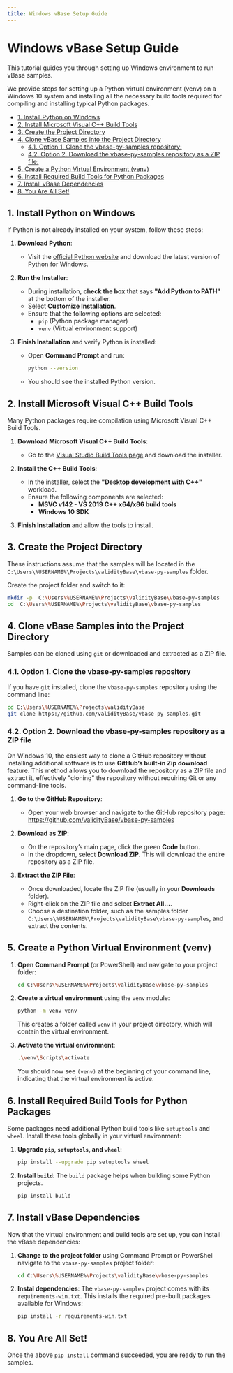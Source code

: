 ```yaml
---
title: Windows vBase Setup Guide
---
```


<!-- omit in toc -->
# Windows vBase Setup Guide

This tutorial guides you through setting up Windows environment
to run vBase samples.

We provide steps for setting up a Python virtual environment (venv) on a Windows 10 system and installing all the necessary build tools required for compiling and installing typical Python packages.

- [1. Install Python on Windows](https://docs.vbase.com/python-sdk/windows_guide#install-python-on-windows)
- [2. Install Microsoft Visual C++ Build Tools](https://docs.vbase.com/python-sdk/windows_guide#install-microsoft-visual-c-build-tools)
- [3. Create the Project Directory](https://docs.vbase.com/python-sdk/windows_guide#create-the-project-directory)
- [4. Clone vBase Samples into the Project Directory](https://docs.vbase.com/python-sdk/windows_guide#clone-vbase-samples-into-the-project-directory)
  - [4.1. Option 1. Clone the vbase-py-samples repository:](https://docs.vbase.com/python-sdk/windows_guide#option-1-clone-the-vbase-py-samples-repository)
  - [4.2. Option 2. Download the vbase-py-samples repository as a ZIP file:](https://docs.vbase.com/python-sdk/windows_guide#option-2-download-the-vbase-py-samples-repository-as-a-zip-file)
- [5. Create a Python Virtual Environment (venv)](https://docs.vbase.com/python-sdk/windows_guide#create-a-python-virtual-environment-venv)
- [6. Install Required Build Tools for Python Packages](https://docs.vbase.com/python-sdk/windows_guide#install-required-build-tools-for-python-packages)
- [7. Install vBase Dependencies](https://docs.vbase.com/python-sdk/windows_guide#install-vbase-dependencies)
- [8. You Are All Set!](https://docs.vbase.com/python-sdk/windows_guide#you-are-all-set)

## 1. Install Python on Windows<a href="#install-python-on-windows" id="#install-python-on-windows"></a>

If Python is not already installed on your system, follow these steps:

1. **Download Python**:
   - Visit the [official Python website](https://www.python.org/downloads/) and download the latest version of Python for Windows.
   
2. **Run the Installer**:
   - During installation, **check the box** that says **"Add Python to PATH"** at the bottom of the installer.
   - Select **Customize Installation**.
   - Ensure that the following options are selected:
     - `pip` (Python package manager)
     - `venv` (Virtual environment support)

3. **Finish Installation** and verify Python is installed:
   - Open **Command Prompt** and run:
     ```bash
     python --version
     ```
   - You should see the installed Python version.

## 2. Install Microsoft Visual C++ Build Tools<a href="#install-microsoft-visual-c-build-tools" id="#install-microsoft-visual-c-build-tools"></a>

Many Python packages require compilation using Microsoft Visual C++ Build Tools.

1. **Download Microsoft Visual C++ Build Tools**:
   - Go to the [Visual Studio Build Tools page](https://visualstudio.microsoft.com/visual-cpp-build-tools/) and download the installer.

2. **Install the C++ Build Tools**:
   - In the installer, select the **"Desktop development with C++"** workload.
   - Ensure the following components are selected:
     - **MSVC v142 - VS 2019 C++ x64/x86 build tools**
     - **Windows 10 SDK**

3. **Finish Installation** and allow the tools to install.

## 3. Create the Project Directory<a href="#create-the-project-directory" id="#create-the-project-directory"></a>

These instructions assume that the samples will be located in the `C:\Users\%USERNAME%\Projects\validityBase\vbase-py-samples` folder.

Create the project folder and switch to it:
   ```bash
   mkdir -p  C:\Users\%USERNAME%\Projects\validityBase\vbase-py-samples
   cd  C:\Users\%USERNAME%\Projects\validityBase\vbase-py-samples
   ```

## 4. Clone vBase Samples into the Project Directory<a href="#clone-vbase-samples-into-the-project-directory" id="#clone-vbase-samples-into-the-project-directory"></a>

Samples can be cloned using `git` or downloaded and extracted as a ZIP file.

### 4.1. Option 1. Clone the vbase-py-samples repository<a href="#option-1-clone-the-vbase-py-samples-repository" id="#option-1-clone-the-vbase-py-samples-repository"></a>
   
If you have `git` installed, clone the `vbase-py-samples` repository using the command line:
   ```bash
   cd C:\Users\%USERNAME%\Projects\validityBase
   git clone https://github.com/validityBase/vbase-py-samples.git
   ```

### 4.2. Option 2. Download the vbase-py-samples repository as a ZIP file<a href="#option-2-download-the-vbase-py-samples-repository-as-a-zip-file" id="#option-2-download-the-vbase-py-samples-repository-as-a-zip-file"></a>

On Windows 10, the easiest way to clone a GitHub repository without installing additional software is to use **GitHub’s built-in Zip download** feature. This method allows you to download the repository as a ZIP file and extract it, effectively "cloning" the repository without requiring Git or any command-line tools.

1. **Go to the GitHub Repository**:
   - Open your web browser and navigate to the GitHub repository page: https://github.com/validityBase/vbase-py-samples

2. **Download as ZIP**:
   - On the repository’s main page, click the green **Code** button.
   - In the dropdown, select **Download ZIP**. This will download the entire repository as a ZIP file.

3. **Extract the ZIP File**:
   - Once downloaded, locate the ZIP file (usually in your **Downloads** folder).
   - Right-click on the ZIP file and select **Extract All...**.
   - Choose a destination folder, such as the samples folder `C:\Users\%USERNAME%\Projects\validityBase\vbase-py-samples`, and extract the contents.

## 5. Create a Python Virtual Environment (venv)<a href="#create-a-python-virtual-environment-venv" id="#create-a-python-virtual-environment-venv"></a>

1. **Open Command Prompt** (or PowerShell) and navigate to your project folder:
   ```bash
   cd C:\Users\%USERNAME%\Projects\validityBase\vbase-py-samples
   ```

2. **Create a virtual environment** using the `venv` module:
   ```bash
   python -m venv venv
   ```

   This creates a folder called `venv` in your project directory, which will contain the virtual environment.

3. **Activate the virtual environment**:
   ```bash
   .\venv\Scripts\activate
   ```

   You should now see `(venv)` at the beginning of your command line, indicating that the virtual environment is active.

## 6. Install Required Build Tools for Python Packages<a href="#install-required-build-tools-for-python-packages" id="#install-required-build-tools-for-python-packages"></a>

Some packages need additional Python build tools like `setuptools` and `wheel`. Install these tools globally in your virtual environment:

1. **Upgrade `pip`, `setuptools`, and `wheel`**:
   ```bash
   pip install --upgrade pip setuptools wheel
   ```

2. **Install `build`**:
   The `build` package helps when building some Python projects.
   ```bash
   pip install build
   ```

## 7. Install vBase Dependencies<a href="#install-vbase-dependencies" id="#install-vbase-dependencies"></a>

Now that the virtual environment and build tools are set up, you can install the vBase dependencies:

1. **Change to the project folder** using Command Prompt or PowerShell navigate to the `vbase-py-samples` project folder:
   ```bash
   cd C:\Users\%USERNAME%\Projects\validityBase\vbase-py-samples
   ```

2. **Instal dependencies**:
   The `vbase-py-samples` project comes with its `requirements-win.txt`.
   This installs the required pre-built packages available for Windows:
   ```bash
   pip install -r requirements-win.txt
   ```

## 8. You Are All Set!<a href="#you-are-all-set" id="#you-are-all-set"></a>

Once the above `pip install` command succeeded, you are ready to run the samples.
